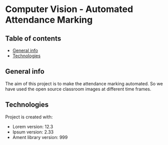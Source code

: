 # Computer Vision - Automated Attendance Marking 

## Table of contents
* [General info](#general-info)
* [Technologies](#technologies)

## General info
The aim of this project is to make the attendance marking automated. So we have used the open source classroom images at different time frames.

## Technologies
Project is created with:
* Lorem version: 12.3
* Ipsum version: 2.33
* Ament library version: 999

